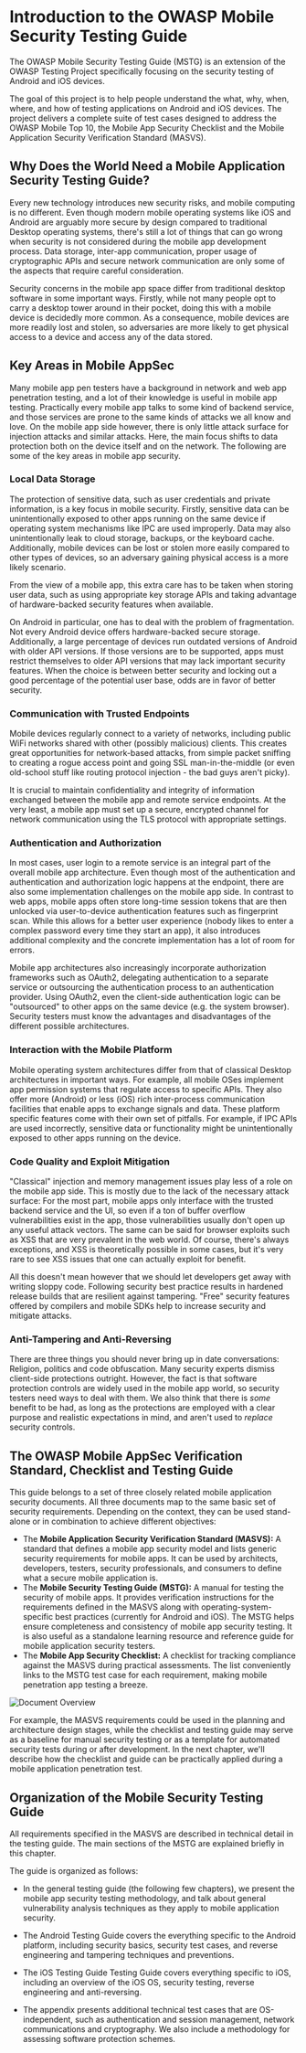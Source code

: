 # Introduction to the OWASP Mobile Security Testing Guide

The OWASP Mobile Security Testing Guide (MSTG) is an extension of the OWASP Testing Project specifically focusing on the security testing of Android and iOS devices.

The goal of this project is to help people understand the what, why, when, where, and how of testing applications on Android and iOS devices. The project delivers a complete suite of test cases designed to address the OWASP Mobile Top 10, the Mobile App Security Checklist and the Mobile Application Security Verification Standard (MASVS).

## Why Does the World Need a Mobile Application Security Testing Guide?

Every new technology introduces new security risks, and mobile computing is no different. Even though modern mobile operating systems like iOS and Android are arguably more secure by design compared to traditional Desktop operating systems, there's still a lot of things that can go wrong when security is not considered during the mobile app development process. Data storage, inter-app communication, proper usage of cryptographic APIs and secure network communication are only some of the aspects that require careful consideration.

Security concerns in the mobile app space differ from traditional desktop software in some important ways. Firstly, while not many people opt to carry a desktop tower around in their pocket, doing this with a mobile device is decidedly more common. As a consequence, mobile devices are more readily lost and stolen, so adversaries are more likely to get physical access to a device and access any of the data stored.

## Key Areas in Mobile AppSec

Many mobile app pen testers have a background in network and web app penetration testing, and a lot of their knowledge is useful in mobile app testing. Practically every mobile app talks to some kind of backend service, and those services are prone to the same kinds of attacks we all know and love. On the mobile app side however, there is only little attack surface for injection attacks and similar attacks. Here, the main focus shifts to data protection both on the device itself and on the network. The following are some of the key areas in mobile app security.

### Local Data Storage

The protection of sensitive data, such as user credentials and private information, is a key focus in mobile security. Firstly, sensitive data can be unintentionally exposed to other apps running on the same device if operating system mechanisms like IPC are used improperly. Data may also unintentionally leak to cloud storage, backups, or the keyboard cache. Additionally, mobile devices can be lost or stolen more easily compared to other types of devices, so an adversary gaining physical access is a more likely scenario.

From the view of a mobile app, this extra care has to be taken when storing user data, such as using appropriate key storage APIs and taking advantage of hardware-backed security features when available.

On Android in particular, one has to deal with the problem of fragmentation. Not every Android device offers hardware-backed secure storage. Additionally, a large percentage of devices run outdated versions of Android with older API versions. If those versions are to be supported, apps must restrict themselves to older API versions that may lack important security features. When the choice is between better security and locking out a good percentage of the potential user base, odds are in favor of better security.

### Communication with Trusted Endpoints

Mobile devices regularly connect to a variety of networks, including public WiFi networks shared with other (possibly malicious) clients. This creates great opportunities for network-based attacks, from simple packet sniffing to creating a rogue access point and going SSL man-in-the-middle (or even old-school stuff like routing protocol injection - the bad guys aren't picky).

It is crucial to maintain confidentiality and integrity of information exchanged between the mobile app and remote service endpoints. At the very least, a mobile app must set up a secure, encrypted channel for network communication using the TLS protocol with appropriate settings.

### Authentication and Authorization

In most cases, user login to a remote service is an integral part of the overall mobile app architecture. Even though most of the authentication and authentication and authorization logic happens at the endpoint, there are also some implementation challenges on the mobile app side. In contrast to web apps, mobile apps often store long-time session tokens that are then unlocked via user-to-device authentication features such as fingerprint scan. While this allows for a better user experience (nobody likes to enter a complex password every time they start an app), it also introduces additional complexity and the concrete implementation has a lot of room for errors.

Mobile app architectures also increasingly incorporate authorization frameworks such as OAuth2, delegating authentication to a separate service or outsourcing the authentication process to an authentication provider. Using OAuth2, even the client-side authentication logic can be "outsourced" to other apps on the same device (e.g. the system browser). Security testers must know the advantages and disadvantages of the different possible architectures.

### Interaction with the Mobile Platform

Mobile operating system architectures differ from that of classical Desktop architectures in important ways. For example, all mobile OSes implement app permission systems that regulate access to specific APIs. They also offer more (Android) or less (iOS) rich inter-process communication facilities that enable apps to exchange signals and data. These platform specific features come with their own set of pitfalls. For example, if IPC APIs are used incorrectly, sensitive data or functionality might be unintentionally exposed to other apps running on the device.

### Code Quality and Exploit Mitigation

"Classical" injection and memory management issues play less of a role on the mobile app side. This is mostly due to the lack of the necessary attack surface: For the most part, mobile apps only interface with the trusted backend service and the UI, so even if a ton of buffer overflow vulnerabilities exist in the app, those vulnerabilities usually don't open up any useful attack vectors. The same can be said for browser exploits such as XSS that are very prevalent in the web world. Of course, there's always exceptions, and XSS is theoretically possible in some cases, but it's very rare to see XSS issues that one can actually exploit for benefit.

All this doesn't mean however that we should let developers get away with writing sloppy code. Following security best practice results in hardened release builds that are resilient against tampering. "Free" security features offered by compilers and mobile SDKs help to increase security and mitigate attacks.

### Anti-Tampering and Anti-Reversing

There are three things you should never bring up in date conversations: Religion, politics and code obfuscation. Many security experts dismiss client-side protections outright. However, the fact is that software protection controls are widely used in the mobile app world, so security testers need ways to deal with them. We also think that there is *some* benefit to be had, as long as the protections are employed with a clear purpose and realistic expectations in mind, and aren't used to *replace* security controls.

## The OWASP Mobile AppSec Verification Standard, Checklist and Testing Guide

This guide belongs to a set of three closely related mobile application security documents. All three documents map to the same basic set of security requirements. Depending on the context, they can be used stand-alone or in combination to achieve different objectives:

- The **Mobile Application Security Verification Standard (MASVS):** A standard that defines a mobile app security model and lists generic security requirements for mobile apps. It can be used by architects, developers, testers, security professionals, and consumers to define what a secure mobile application is.
- The **Mobile Security Testing Guide (MSTG):** A manual for testing the security of mobile apps. It provides verification instructions for the requirements defined in the MASVS along with operating-system-specific best practices (currently for Android and iOS). The MSTG helps ensure completeness and consistency of mobile app security testing. It is also useful as a standalone learning resource and reference guide for mobile application security testers.
- The **Mobile App Security Checklist:** A checklist for tracking compliance against the MASVS during practical assessments. The list conveniently links to the MSTG test case for each requirement, making mobile penetration app testing a breeze.

![Document Overview](Images/Chapters/0x03/owasp-mobile-overview.jpg)

For example, the MASVS requirements could be used in the planning and architecture design stages, while the checklist and testing guide may serve as a baseline for manual security testing or as a template for automated security tests during or after development. In the next chapter, we'll describe how the checklist and guide can be practically applied during a mobile application penetration test.

## Organization of the Mobile Security Testing Guide

All requirements specified in the MASVS are described in technical detail in the testing guide. The main sections of the MSTG are explained briefly in this chapter.

The guide is organized as follows:

- In the general testing guide (the following few chapters), we present the mobile app security testing methodology, and talk about general vulnerability analysis techniques as they apply to mobile application security.

- The Android Testing Guide covers the everything specific to the Android platform, including security basics, security test cases, and reverse engineering and tampering techniques and preventions.

- The iOS Testing Guide Testing Guide covers everything specific to iOS, including an overview of the iOS OS, security testing, reverse engineering and anti-reversing.

- The appendix presents additional technical test cases that are OS-independent, such as authentication and session management, network communications and cryptography. We also include a methodology for assessing software protection schemes.
